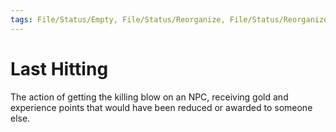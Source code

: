 ```yaml
---
tags: File/Status/Empty, File/Status/Reorganize, File/Status/Reorganize, File/Status/Recategorize, File/Status/Summarize, File/Status/Structuralize
---
```


# Last Hitting


The action of getting the killing blow on an NPC, receiving gold and experience points that would have been reduced or awarded to someone else.


